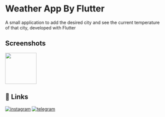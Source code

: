 # Weather App By Flutter

A small application to add the desired city and see the current temperature of that city, developed with Flutter


## Screenshots
<img src="https://github.com/amirrezamajd/weather_app/assets/94396701/cc3d3a8a-e52d-48f7-a662-fdcfbdc223d1" width="100">

## 🔗 Links

[![instagram](https://img.shields.io/badge/instagram-0A66C2?style=for-the-badge&logo=instagram&logoColor=white)](https://www.linkedin.com/)
[![telegram](https://img.shields.io/badge/twitter-1DA1F2?style=for-the-badge&logo=twitter&logoColor=white)](https://twitter.com/)


